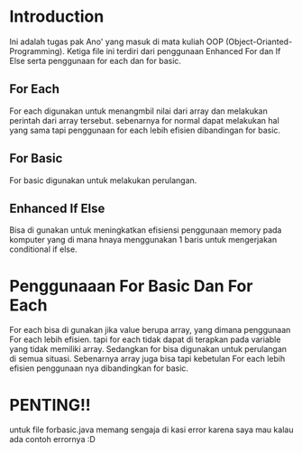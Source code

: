 # Introduction
Ini adalah tugas pak Ano' yang masuk di mata kuliah OOP (Object-Orianted-Programming). Ketiga file ini terdiri dari penggunaan Enhanced For dan If Else serta penggunaan for each dan for basic.

## For Each
For each digunakan untuk menangmbil nilai dari array dan melakukan perintah dari array tersebut. sebenarnya for normal dapat melakukan hal yang sama tapi penggunaan for each lebih efisien dibandingan for basic.

## For Basic
For basic digunakan untuk melakukan perulangan.

## Enhanced If Else
Bisa di gunakan untuk meningkatkan efisiensi penggunaan memory pada komputer yang di mana hnaya menggunakan 1 baris untuk mengerjakan conditional if else.

# Penggunaaan For Basic Dan For Each
For each bisa di gunakan jika value berupa array, yang dimana penggunaan For each lebih efisien. tapi for each tidak dapat di terapkan pada variable yang tidak memiliki array. Sedangkan for bisa digunakan untuk perulangan di semua situasi. Sebenarnya array juga bisa tapi kebetulan For each lebih efisien penggunaan nya dibandingkan for basic.

# PENTING!!
untuk file forbasic.java memang sengaja di kasi error karena saya mau kalau ada contoh errornya :D
